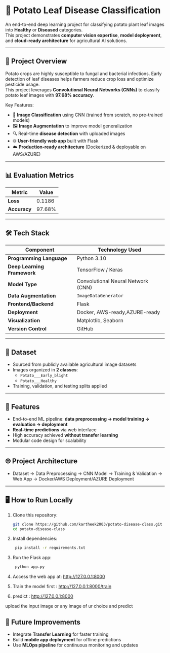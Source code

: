 # 🍃 Potato Leaf Disease Classification

An end-to-end deep learning project for classifying potato plant leaf images into **Healthy** or **Diseased** categories.  
This project demonstrates **computer vision expertise**, **model deployment**, and **cloud-ready architecture** for agricultural AI solutions.

---

## 🚀 Project Overview

Potato crops are highly susceptible to fungal and bacterial infections. Early detection of leaf diseases helps farmers reduce crop loss and optimize pesticide usage.  
This project leverages **Convolutional Neural Networks (CNNs)** to classify potato leaf images with **97.68% accuracy**.

Key Features:
- 📂 **Image Classification** using CNN (trained from scratch, no pre-trained models)
- 🖼️ **Image Augmentation** to improve model generalization
- 🔍 Real-time **disease detection** with uploaded images
- 🌐 **User-friendly web app** built with Flask
- ☁️ **Production-ready architecture** (Dockerized & deployable on AWS/AZURE)

---

## 📊 Evaluation Metrics

| Metric     | Value        |
|------------|-------------|
| **Loss**   | 0.1186       |
| **Accuracy** | 97.68%      |

---

## 🛠️ Tech Stack

| Component        | Technology Used |
|------------------|----------------|
| **Programming Language** | Python 3.10 |
| **Deep Learning Framework** | TensorFlow / Keras |
| **Model Type**    | Convolutional Neural Network (CNN) |
| **Data Augmentation** | `ImageDataGenerator` |
| **Frontend/Backend** | Flask |
| **Deployment**    | Docker, AWS-ready,AZURE-ready |
| **Visualization** | Matplotlib, Seaborn |
| **Version Control** | GitHub |

---

## 📂 Dataset

- Sourced from publicly available agricultural image datasets
- Images organized in **2 classes**:
  - `Potato___Early_blight`
  - `Potato___Healthy`
- Training, validation, and testing splits applied

---

## 🔑 Features

- End-to-end ML pipeline: **data preprocessing → model training → evaluation → deployment**
- **Real-time predictions** via web interface
- High accuracy achieved **without transfer learning**
- Modular code design for scalability

---

## 🌐 Project Architecture

- Dataset → Data Preprocessing → CNN Model → Training & Validation → Web App → Docker/AWS Deployment/AZURE Deployment


---

## 🖥️ How to Run Locally

1. Clone this repository:
   ```bash
   git clone https://github.com/kartheek2003/potato-disease-class.git
   cd potato-disease-class

2. Install dependencies:
   ```bash
    pip install -r requirements.txt
   
3. Run the Flask app:
   ```bash
    python app.py

4. Access the web app at:
   http://127.0.0.1:8000

5. Train the model first :
   http://127.0.0.1:8000/train

6. predict :
   http://127.0.0.1:8000

 upload the input image or any image of ur choice and predict 


## 🔮 Future Improvements

- Integrate **Transfer Learning** for faster training  
- Build **mobile app deployment** for offline predictions  
- Use **MLOps pipeline** for continuous monitoring and updates  
